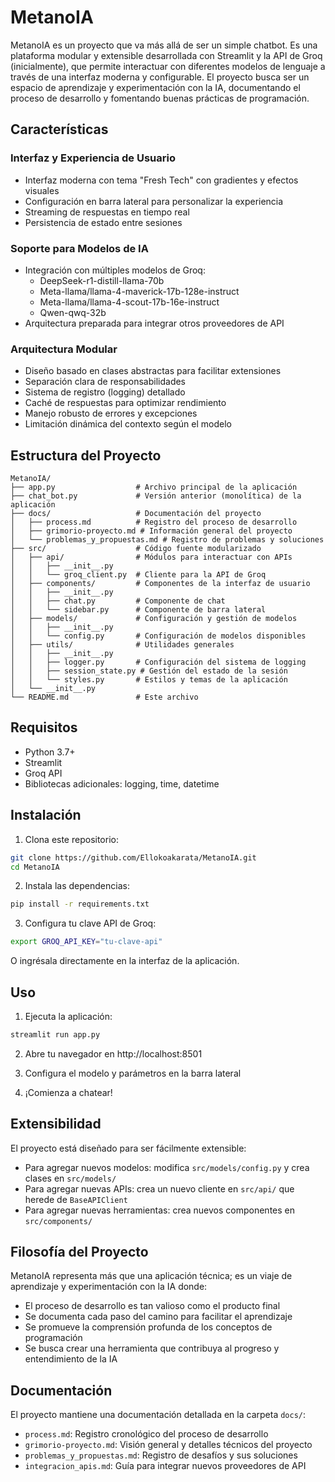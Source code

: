 # MetanoIA

MetanoIA es un proyecto que va más allá de ser un simple chatbot. Es una plataforma modular y extensible desarrollada con Streamlit y la API de Groq (inicialmente), que permite interactuar con diferentes modelos de lenguaje a través de una interfaz moderna y configurable. El proyecto busca ser un espacio de aprendizaje y experimentación con la IA, documentando el proceso de desarrollo y fomentando buenas prácticas de programación.

## Características

### Interfaz y Experiencia de Usuario
- Interfaz moderna con tema "Fresh Tech" con gradientes y efectos visuales
- Configuración en barra lateral para personalizar la experiencia
- Streaming de respuestas en tiempo real
- Persistencia de estado entre sesiones

### Soporte para Modelos de IA
- Integración con múltiples modelos de Groq:
  - DeepSeek-r1-distill-llama-70b
  - Meta-llama/llama-4-maverick-17b-128e-instruct
  - Meta-llama/llama-4-scout-17b-16e-instruct
  - Qwen-qwq-32b
- Arquitectura preparada para integrar otros proveedores de API

### Arquitectura Modular
- Diseño basado en clases abstractas para facilitar extensiones
- Separación clara de responsabilidades
- Sistema de registro (logging) detallado
- Caché de respuestas para optimizar rendimiento
- Manejo robusto de errores y excepciones
- Limitación dinámica del contexto según el modelo

## Estructura del Proyecto

```
MetanoIA/
├── app.py                  # Archivo principal de la aplicación
├── chat_bot.py             # Versión anterior (monolítica) de la aplicación
├── docs/                   # Documentación del proyecto
│   ├── process.md          # Registro del proceso de desarrollo
│   ├── grimorio-proyecto.md # Información general del proyecto
│   └── problemas_y_propuestas.md # Registro de problemas y soluciones
├── src/                    # Código fuente modularizado
│   ├── api/                # Módulos para interactuar con APIs
│   │   ├── __init__.py
│   │   └── groq_client.py  # Cliente para la API de Groq
│   ├── components/         # Componentes de la interfaz de usuario
│   │   ├── __init__.py
│   │   ├── chat.py         # Componente de chat
│   │   └── sidebar.py      # Componente de barra lateral
│   ├── models/             # Configuración y gestión de modelos
│   │   ├── __init__.py
│   │   └── config.py       # Configuración de modelos disponibles
│   ├── utils/              # Utilidades generales
│   │   ├── __init__.py
│   │   ├── logger.py       # Configuración del sistema de logging
│   │   ├── session_state.py # Gestión del estado de la sesión
│   │   └── styles.py       # Estilos y temas de la aplicación
│   └── __init__.py
└── README.md               # Este archivo
```

## Requisitos

- Python 3.7+
- Streamlit
- Groq API
- Bibliotecas adicionales: logging, time, datetime

## Instalación

1. Clona este repositorio:
```bash
git clone https://github.com/Ellokoakarata/MetanoIA.git
cd MetanoIA
```

2. Instala las dependencias:
```bash
pip install -r requirements.txt
```

3. Configura tu clave API de Groq:
```bash
export GROQ_API_KEY="tu-clave-api"
```
O ingrésala directamente en la interfaz de la aplicación.

## Uso

1. Ejecuta la aplicación:
```bash
streamlit run app.py
```

2. Abre tu navegador en http://localhost:8501

3. Configura el modelo y parámetros en la barra lateral

4. ¡Comienza a chatear!

## Extensibilidad

El proyecto está diseñado para ser fácilmente extensible:

- Para agregar nuevos modelos: modifica `src/models/config.py` y crea clases en `src/models/`
- Para agregar nuevas APIs: crea un nuevo cliente en `src/api/` que herede de `BaseAPIClient`
- Para agregar nuevas herramientas: crea nuevos componentes en `src/components/`

## Filosofía del Proyecto

MetanoIA representa más que una aplicación técnica; es un viaje de aprendizaje y experimentación con la IA donde:

- El proceso de desarrollo es tan valioso como el producto final
- Se documenta cada paso del camino para facilitar el aprendizaje
- Se promueve la comprensión profunda de los conceptos de programación
- Se busca crear una herramienta que contribuya al progreso y entendimiento de la IA

## Documentación

El proyecto mantiene una documentación detallada en la carpeta `docs/`:

- `process.md`: Registro cronológico del proceso de desarrollo
- `grimorio-proyecto.md`: Visión general y detalles técnicos del proyecto
- `problemas_y_propuestas.md`: Registro de desafíos y sus soluciones
- `integracion_apis.md`: Guía para integrar nuevos proveedores de API
